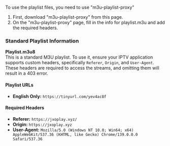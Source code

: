 To use the playlist files, you need to use "m3u-playlist-proxy"

1. First, download "m3u-playlist-proxy" from this page.
2. On the "m3u-playlist-proxy" page, fill in the info for playlist.m3u and add the required headers.

### Standard Playlist Information

**Playlist.m3u8**  
This is a standard M3U playlist. To use it, ensure your IPTV application supports custom headers, specifically `Referer`, `Origin`, and `User-Agent`. These headers are required to access the streams, and omitting them will result in a 403 error.

#### Playlist URLs
- **English Only:** `https://tinyurl.com/yev4ac8f`

#### Required Headers
- **Referer:** `https://jxoplay.xyz/`
- **Origin:** `https://jxoplay.xyz`
- **User-Agent:** `Mozilla/5.0 (Windows NT 10.0; Win64; x64) AppleWebKit/537.36 (KHTML, like Gecko) Chrome/139.0.0.0 Safari/537.36`
